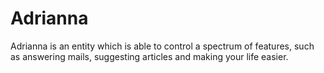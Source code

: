 # Adrianna
Adrianna is an entity which is able to control a spectrum of features, such as answering mails, suggesting articles and making your life easier. 
